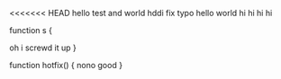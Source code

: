 <<<<<<< HEAD
hello test  and world
hddi fix typo
hello world
hi hi hi hi

function s
{


oh i screwd it up
}

function hotfix()
{
 nono good
}

